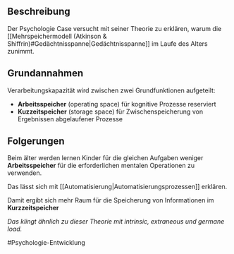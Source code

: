 ## Beschreibung
Der Psychologie Case versucht mit seiner Theorie zu erklären, warum die [[Mehrspeichermodell (Atkinson & Shiffrin)#Gedächtnisspanne|Gedächtnisspanne]] im Laufe des Alters zunimmt.

## Grundannahmen
Verarbeitungskapazität wird zwischen zwei Grundfunktionen aufgeteilt:
- **Arbeitsspeicher** (operating space)
für kognitive Prozesse reserviert
- **Kuzzeitspeicher** (storage space)
für Zwischenspeicherung von Ergebnissen abgelaufener Prozesse

## Folgerungen
Beim älter werden lernen Kinder für die gleichen Aufgaben weniger **Arbeitsspeicher** für die erforderlichen mentalen Operationen zu verwenden.

Das lässt sich mit [[Automatisierung|Automatisierungsprozessen]] erklären.

Damit ergibt sich mehr Raum für die Speicherung von Informationen im **Kurzzeitspeicher**

*Das klingt ähnlich zu dieser Theorie mit intrinsic, extraneous und germane load.*

#Psychologie-Entwicklung 